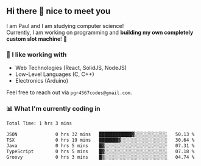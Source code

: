 ## Hi there 👋 nice to meet you

I am Paul and I am studying computer science!  
Currently, I am working on programming and **building my own completely custom slot machine**! 🎰

### 🔭 I like working with
- Web Technologies (React, SolidJS, NodeJS)
- Low-Level Languages (C, C++)
- Electronics (Arduino)

Feel free to reach out via `pgr4567codes@gmail.com`.

### 📊 What I'm currently coding in
<!--START_SECTION:waka-->

```txt
Total Time: 1 hrs 3 mins

JSON              0 hrs 32 mins   ████████████▓░░░░░░░░░░░░   50.13 %
TSX               0 hrs 19 mins   ███████▓░░░░░░░░░░░░░░░░░   30.64 %
Java              0 hrs 5 mins    █▓░░░░░░░░░░░░░░░░░░░░░░░   07.31 %
TypeScript        0 hrs 5 mins    █▓░░░░░░░░░░░░░░░░░░░░░░░   07.18 %
Groovy            0 hrs 3 mins    █▒░░░░░░░░░░░░░░░░░░░░░░░   04.74 %
```

<!--END_SECTION:waka-->
